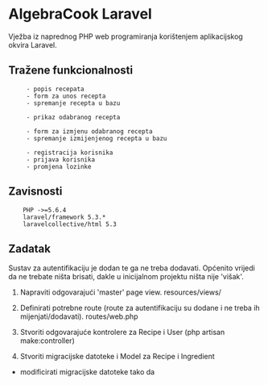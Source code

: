 # AlgebraCook Laravel

Vježba iz naprednog PHP web programiranja korištenjem aplikacijskog okvira Laravel.

## Tražene funkcionalnosti

		 - popis recepata
		 - form za unos recepta
		 - spremanje recepta u bazu
		 
		 - prikaz odabranog recepta
		 
		 - form za izmjenu odabranog recepta
		 - spremanje izmijenjenog recepta u bazu
		 
		 - registracija korisnika
		 - prijava korisnika
		 - promjena lozinke


		 
## Zavisnosti

        PHP ->=5.6.4
        laravel/framework 5.3.*
        laravelcollective/html 5.3



## Zadatak
Sustav za autentifikaciju je dodan te ga ne treba dodavati.
Općenito vrijedi da ne trebate ništa brisati, dakle u inicijalnom projektu ništa nije 'višak'.

1. Napraviti odgovarajući 'master' page view.
		resources/views/

1. Definirati potrebne route (route za autentifikaciju su dodane i ne treba ih mijenjati/dodavati).
		routes/web.php

1. Stvoriti odgovarajuće kontrolere za Recipe i User (php artisan make:controller)

1. Stvoriti migracijske datoteke i Model za Recipe i Ingredient
 * modificirati migracijske datoteke tako da 